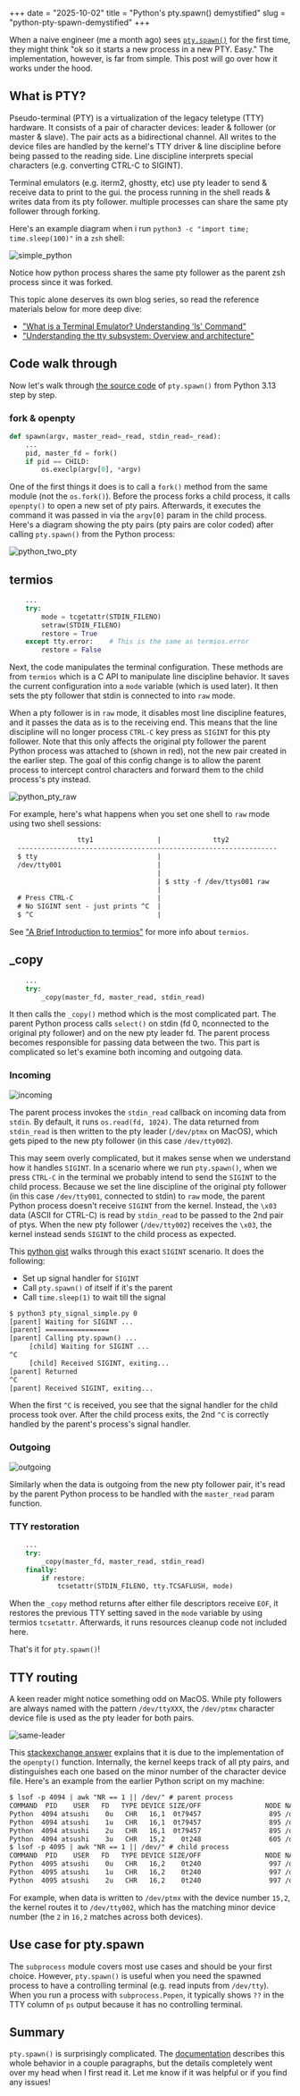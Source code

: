 +++
date = "2025-10-02"
title = "Python's pty.spawn() demystified"
slug = "python-pty-spawn-demystified"
+++

When a naive engineer (me a month ago) sees [`pty.spawn()`](https://docs.python.org/3/library/pty.html#pty.spawn) for the first time, they might think "ok so it starts a new process in a new PTY. Easy."
The implementation, however, is far from simple. This post will go over how it works under the hood.

## What is PTY?

Pseudo-terminal (PTY) is a virtualization of the legacy teletype (TTY) hardware. It consists of a pair of character devices: leader & follower (or master & slave). The pair acts as a bidirectional channel.
All writes to the device files are handled by the kernel's TTY driver & line discipline before being passed to the reading side. Line discipline interprets special characters (e.g. converting CTRL-C to SIGINT).

Terminal emulators (e.g. iterm2, ghostty, etc) use pty leader to send & receive data to print to the gui. the process running in the shell reads & writes data from its pty follower. multiple processes can share the same pty follower through forking.

Here's an example diagram when i run `python3 -c "import time; time.sleep(100)"` in a `zsh` shell:

![simple_python](/images/2025-10-02-pty-explained/python.png)

Notice how python process shares the same pty follower as the parent zsh process since it was forked.

This topic alone deserves its own blog series, so read the reference materials below for more deep dive:
- ["What is a Terminal Emulator? Understanding 'ls' Command"](https://www.warp.dev/blog/what-happens-when-you-open-a-terminal-and-enter-ls)
- ["Understanding the tty subsystem: Overview and architecture"](https://lambdalambda.ninja/blog/54/)

## Code walk through

Now let's walk through [the source code](https://github.com/python/cpython/blob/f42eafdd09b6c3c8459c25593df6655b5a386c2a/Lib/pty.py#L187) of `pty.spawn()` from Python 3.13 step by step.

### fork & openpty

```python
def spawn(argv, master_read=_read, stdin_read=_read):
    ...
    pid, master_fd = fork()
    if pid == CHILD:
        os.execlp(argv[0], *argv)
```

One of the first things it does is to call a `fork()` method from the same module (not the `os.fork()`). Before the process forks a child process, it calls `openpty()` to open a new set of pty pairs. Afterwards, it executes the command it was passed in via the `argv[0]` param in the child process. Here's a diagram showing the pty pairs (pty pairs are color coded) after calling `pty.spawn()` from the Python process:

![python_two_pty](/images/2025-10-02-pty-explained/python-two-pty.png)

## termios

```python
    ...
    try:
        mode = tcgetattr(STDIN_FILENO)
        setraw(STDIN_FILENO)
        restore = True
    except tty.error:    # This is the same as termios.error
        restore = False
```

Next, the code manipulates the terminal configuration. These methods are from `termios` which is a C API to manipulate line discipline behavior. It saves the current configuration into a `mode` variable (which is used later). It then sets the pty follower that stdin is connected to into `raw` mode.

When a pty follower is in `raw` mode, it disables most line discipline features, and it passes the data as is to the receiving end. This means that the line discipline will no longer process `CTRL-C` key press as `SIGINT` for this pty follower. Note that this only affects the original pty follower the parent Python process was attached to (shown in red), not the new pair created in the earlier step. The goal of this config change is to allow the parent process to intercept control characters and forward them to the child process's pty instead.

![python_pty_raw](/images/2025-10-02-pty-explained/python-pty-raw.png)

For example, here's what happens when you set one shell to `raw` mode using two shell sessions:
```txt
                 tty1                |             tty2
  -----------------------------------------------------------------
  $ tty                              |
  /dev/tty001                        |
                                     |
                                     | $ stty -f /dev/ttys001 raw
                                     |
  # Press CTRL-C                     |
  # No SIGINT sent - just prints ^C  |
  $ ^C                               |
```

See ["A Brief Introduction to termios"](https://blog.nelhage.com/2009/12/a-brief-introduction-to-termios/) for more info about `termios`.

## _copy

```python
    ...
    try:
        _copy(master_fd, master_read, stdin_read)
```

It then calls the `_copy()` method which is the most complicated part. The parent Python process calls `select()` on stdin (fd 0, nconnected to the original pty follower) and on the new pty leader fd. The parent process becomes responsible for passing data between the two. This part is complicated so let's examine both incoming and outgoing data.

### Incoming

![incoming](/images/2025-10-02-pty-explained/incoming.png)

The parent process invokes the `stdin_read` callback on incoming data from `stdin`. By default, it runs `os.read(fd, 1024)`. The data returned from `stdin_read` is then written to the pty leader (`/dev/ptmx` on MacOS), which gets piped to the new pty follower (in this case `/dev/tty002`).

This may seem overly complicated, but it makes sense when we understand how it handles `SIGINT`. In a scenario where we run `pty.spawn()`, when we press `CTRL-C` in the terminal we probably intend to send the `SIGINT` to the child process. Because we set the line discipline of the original pty follower (in this case `/dev/tty001`, connected to stdin) to `raw` mode, the parent Python process doesn't receive `SIGINT` from the kernel. Instead, the `\x03` data (ASCII for CTRL-C) is read by `stdin_read` to be passed to the 2nd pair of ptys. When the new pty follower (`/dev/tty002`) receives the `\x03`, the kernel instead sends `SIGINT` to the child process as expected.

This [python gist](https://gist.github.com/jumbosushi/035e8ee8e8f4e11956a4a0cac678eee8) walks through this exact `SIGINT` scenario. It does the following:
- Set up signal handler for `SIGINT`
- Call `pty.spawn()` of itself if it's the parent
- Call `time.sleep(1)` to wait till the signal

```txt
$ python3 pty_signal_simple.py 0
[parent] Waiting for SIGINT ...
[parent] ================
[parent] Calling pty.spawn() ...
     [child] Waiting for SIGINT ...
^C
     [child] Received SIGINT, exiting...
[parent] Returned
^C
[parent] Received SIGINT, exiting...
```

When the first `^C` is received, you see that the signal handler for the child process took over. After the child process exits, the 2nd `^C` is correctly handled by the parent's process's signal handler.

### Outgoing

![outgoing](/images/2025-10-02-pty-explained/outgoing.png)

Similarly when the data is outgoing from the new pty follower pair, it's read by the parent Python process to be handled with the `master_read` param function.

### TTY restoration

```python
    ...
    try:
        _copy(master_fd, master_read, stdin_read)
    finally:
        if restore:
            tcsetattr(STDIN_FILENO, tty.TCSAFLUSH, mode)
```

When the `_copy` method returns after either file descriptors receive `EOF`, it restores the previous TTY setting saved in the `mode` variable by using termios `tcsetattr`. Afterwards, it runs resources cleanup code not included here.

That's it for `pty.spawn()`!

## TTY routing

A keen reader might notice something odd on MacOS. While pty followers are always named with the pattern `/dev/ttyXXX`, the `/dev/ptmx` character device file is used as the pty leader for both pairs.

![same-leader](/images/2025-10-02-pty-explained/same-leader.png)

This [stackexchange answer](https://unix.stackexchange.com/questions/449315/some-confused-concept-ptmx-and-tty) explains that it is due to the implementation of the `openpty()` function. Internally, the kernel keeps track of all pty pairs, and distinguishes each one based on the minor number of the character device file. Here's an example from the earlier Python script on my machine:

```txt
$ lsof -p 4094 | awk "NR == 1 || /dev/" # parent process
COMMAND  PID    USER   FD   TYPE DEVICE SIZE/OFF                NODE NAME
Python  4094 atsushi    0u   CHR   16,1  0t79457                 895 /dev/ttys001
Python  4094 atsushi    1u   CHR   16,1  0t79457                 895 /dev/ttys001
Python  4094 atsushi    2u   CHR   16,1  0t79457                 895 /dev/ttys001
Python  4094 atsushi    3u   CHR   15,2    0t248                 605 /dev/ptmx
$ lsof -p 4095 | awk "NR == 1 || /dev/" # child process
COMMAND  PID    USER   FD   TYPE DEVICE SIZE/OFF                NODE NAME
Python  4095 atsushi    0u   CHR   16,2    0t240                 997 /dev/ttys002
Python  4095 atsushi    1u   CHR   16,2    0t240                 997 /dev/ttys002
Python  4095 atsushi    2u   CHR   16,2    0t240                 997 /dev/ttys002
```

For example, when data is written to `/dev/ptmx` with the device number `15,2`, the kernel routes it to `/dev/tty002`, which has the matching minor device number (the `2` in `16,2` matches across both devices).

## Use case for pty.spawn

The `subprocess` module covers most use cases and should be your first choice. However, `pty.spawn()` is useful when you need the spawned process to have a controlling terminal (e.g. read inputs from `/dev/tty`). When you run a process with `subprocess.Popen`, it typically shows `??` in the TTY column of `ps` output because it has no controlling terminal.

## Summary

`pty.spawn()` is surprisingly complicated. The [documentation](https://docs.python.org/3/library/pty.html#pty.spawn) describes this whole behavior in a couple paragraphs, but the details completely went over my head when I first read it. Let me know if it was helpful or if you find any issues!
